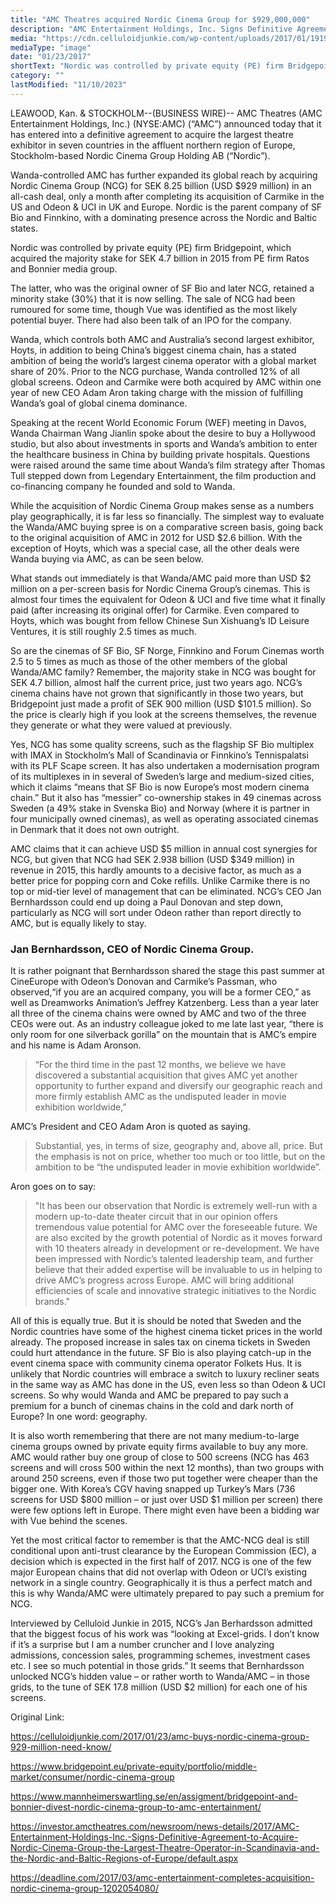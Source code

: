 ```yaml
---
title: "AMC Theatres acquired Nordic Cinema Group for $929,000,000"
description: "AMC Entertainment Holdings, Inc. Signs Definitive Agreement to Acquire Nordic Cinema Group, the Largest Theatre Operator in Scandinavia, and the Nordic and Baltic Regions of Europe. Bridgepoint and Bonnier (private equity) have agreed to divest Nordic Cinema Group (NCG) to AMC Entertainment at a value of some SEK 8.250 billion."
media: "https://cdn.celluloidjunkie.com/wp-content/uploads/2017/01/19193359/Screen-Shot-2017-01-23-at-21.09.49.png"
mediaType: "image"
date: "01/23/2017"
shortText: "Nordic was controlled by private equity (PE) firm Bridgepoint, which acquired the majority stake for SEK 4.7 billion in 2015 from PE firm Ratos and Bonnier media group. The latter, who was the original owner of SF Bio and later NCG, retained a minority stake (30%) that it is now selling. The sale of NCG had been rumoured for some time. While the acquisition of Nordic Cinema Group makes sense as a numbers play geographically, it is far less so financially. What stands out immediately is that Wanda/AMC paid more than USD $2 million on a per-screen basis for Nordic Cinema Group’s cinemas. This is almost four times the equivalent for Odeon & UCI and five time what it finally paid (after increasing its original offer) for Carmike."
category: ""
lastModified: "11/10/2023"
---
```

LEAWOOD, Kan. & STOCKHOLM--(BUSINESS WIRE)-- AMC Theatres (AMC Entertainment Holdings, Inc.) (NYSE:AMC) (“AMC”) announced today that it has entered into a definitive agreement to acquire the largest theatre exhibitor in seven countries in the affluent northern region of Europe, Stockholm-based Nordic Cinema Group Holding AB (“Nordic”). 

Wanda-controlled AMC has further expanded its global reach by acquiring Nordic Cinema Group (NCG) for SEK 8.25 billion (USD $929 million) in an all-cash deal, only a month after completing its acquisition of Carmike in the US and Odeon & UCI in UK and Europe. Nordic is the parent company of SF Bio and Finnkino, with a dominating presence across the Nordic and Baltic states.

Nordic was controlled by private equity (PE) firm Bridgepoint, which acquired the majority stake for SEK 4.7 billion in 2015 from PE firm Ratos and Bonnier media group. 

The latter, who was the original owner of SF Bio and later NCG, retained a minority stake (30%) that it is now selling. The sale of NCG had been rumoured for some time, though Vue was identified as the most likely potential buyer.  There had also been talk of an IPO for the company.

Wanda, which controls both AMC and Australia’s second largest exhibitor, Hoyts, in addition to being China’s biggest cinema chain, has a stated ambition of being the world’s largest cinema operator with a global market share of 20%. Prior to the NCG purchase, Wanda controlled 12% of all global screens. Odeon and Carmike were both acquired by AMC within one year of new CEO Adam Aron taking charge with the mission of fulfilling Wanda’s goal of global cinema dominance.

Speaking at the recent World Economic Forum (WEF) meeting in Davos, Wanda Chairman Wang Jianlin spoke about the desire to buy a Hollywood studio, but also about investments in sports and Wanda’s ambition to enter the healthcare business in China by building private hospitals. Questions were raised around the same time about Wanda’s film strategy after Thomas Tull stepped down from Legendary Entertainment, the film production and co-financing company he founded and sold to Wanda.

While the acquisition of Nordic Cinema Group makes sense as a numbers play geographically, it is far less so financially. The simplest way to evaluate the Wanda/AMC buying spree is on a comparative screen basis, going back to the original acquisition of AMC in 2012 for USD $2.6 billion. With the exception of Hoyts, which was a special case, all the other deals were Wanda buying via AMC, as can be seen below.

What stands out immediately is that Wanda/AMC paid more than USD $2 million on a per-screen basis for Nordic Cinema Group’s cinemas. This is almost four times the equivalent for Odeon & UCI and five time what it finally paid (after increasing its original offer) for Carmike. Even compared to Hoyts, which was bought from fellow Chinese Sun Xishuang’s ID Leisure Ventures, it is still roughly 2.5 times as much.

So are the cinemas of SF Bio, SF Norge, Finnkino and Forum Cinemas worth 2.5 to 5 times as much as those of the other members of the global Wanda/AMC family? Remember, the majority stake in NCG was bought for SEK 4.7 billion, almost half the current price, just two years ago. NCG’s cinema chains have not grown that significantly in those two years, but Bridgepoint just made a profit of SEK 900 million (USD $101.5 million). So the price is clearly high if you look at the screens themselves, the revenue they generate or what they were valued at previously.

Yes, NCG has some quality screens, such as the flagship SF Bio multiplex with IMAX in Stockholm’s Mall of Scandinavia or Finnkino’s Tennispalatsi with its PLF Scape screen. It has also undertaken a modernisation program of its multiplexes in in several of Sweden’s large and medium-sized cities, which it claims “means that SF Bio is now Europe’s most modern cinema chain.” But it also has “messier” co-ownership stakes in 49 cinemas across Sweden (a 49% stake in Svenska Bio) and Norway (where it is partner in four municipally owned cinemas), as well as operating associated cinemas in Denmark that it does not own outright.

AMC claims that it can achieve USD $5 million in annual cost synergies for NCG, but given that NCG had SEK 2.938 billion (USD $349 million) in revenue in 2015, this hardly amounts to a decisive factor, as much as a better price for popping corn and Coke refills. Unlike Carmike there is no top or mid-tier level of management that can be eliminated. NCG’s CEO Jan Bernhardsson could end up doing a Paul Donovan and step down, particularly as NCG will sort under Odeon rather than report directly to AMC, but is equally likely to stay.

### Jan Bernhardsson, CEO of Nordic Cinema Group.

It is rather poignant that Bernhardsson shared the stage this past summer at CineEurope with Odeon’s Donovan and Carmike’s Passman, who observed,“if you are an acquired company, you will be a former CEO,” as well as Dreamworks Animation’s Jeffrey Katzenberg. Less than a year later all three of the cinema chains were owned by AMC and two of the three CEOs were out. As an industry colleague joked to me late last year, “there is only room for one silverback gorilla” on the mountain that is AMC’s empire and his name is Adam Aronson.

>“For the third time in the past 12 months, we believe we have discovered a substantial acquisition that gives AMC yet another opportunity to further expand and diversify our geographic reach and more firmly establish AMC as the undisputed leader in movie exhibition worldwide,”

AMC’s President and CEO Adam Aron is quoted as saying. 

> Substantial, yes, in terms of size, geography and, above all, price. But the emphasis is not on price, whether too much or too little, but on the ambition to be “the undisputed leader in movie exhibition worldwide”. 

Aron goes on to say:

>"It has been our observation that Nordic is extremely well-run with a modern up-to-date theater circuit that in our opinion offers tremendous value potential for AMC over the foreseeable future. We are also excited by the growth potential of Nordic as it moves forward with 10 theaters already in development or re-development. We have been impressed with Nordic’s talented leadership team, and further believe that their added expertise will be invaluable to us in helping to drive AMC’s progress across Europe. AMC will bring additional efficiencies of scale and innovative strategic initiatives to the Nordic brands."

All of this is equally true. But it is should be noted that Sweden and the Nordic countries have some of the highest cinema ticket prices in the world already. The proposed increase in sales tax on cinema tickets in Sweden could hurt attendance in the future. SF Bio is also playing catch-up in the event cinema space with community cinema operator Folkets Hus. It is unlikely that Nordic countries will embrace a switch to luxury recliner seats in the same way as AMC has done in the US, even less so than Odeon & UCI screens. So why would Wanda and AMC be prepared to pay such a premium for a bunch of cinemas chains in the cold and dark north of Europe? In one word: geography.

It is also worth remembering that there are not many medium-to-large cinema groups owned by private equity firms available to buy any more. AMC would rather buy one group of close to 500 screens (NCG has 463 screens and will cross 500 within the next 12 months), than two groups with around 250 screens, even if those two put together were cheaper than the bigger one. With Korea’s CGV having snapped up Turkey’s Mars (736 screens for USD $800 million – or just over USD $1 million per screen) there were few options left in Europe. There might even have been a bidding war with Vue behind the scenes.

Yet the most critical factor to remember is that the AMC-NCG deal is still conditional upon anti-trust clearance by the European Commission (EC), a decision which is expected in the first half of 2017. NCG is one of the few major European chains that did not overlap with Odeon or UCI’s existing network in a single country. Geographically it is thus a perfect match and this is why Wanda/AMC were ultimately prepared to pay such a premium for NCG.

Interviewed by Celluloid Junkie in 2015, NCG’s Jan Berhardsson admitted that the biggest focus of his work was “looking at Excel-grids. I don’t know if it’s a surprise but I am a number cruncher and I love analyzing admissions, concession sales, programming schemes, investment cases etc. I see so much potential in those grids.” It seems that Bernhardsson unlocked NCG’s hidden value – or rather worth to Wanda/AMC – in those grids, to the tune of SEK 17.8 million (USD $2 million) for each one of his screens.

Original Link:

https://celluloidjunkie.com/2017/01/23/amc-buys-nordic-cinema-group-929-million-need-know/



https://www.bridgepoint.eu/private-equity/portfolio/middle-market/consumer/nordic-cinema-group



https://www.mannheimerswartling.se/en/assigment/bridgepoint-and-bonnier-divest-nordic-cinema-group-to-amc-entertainment/



https://investor.amctheatres.com/newsroom/news-details/2017/AMC-Entertainment-Holdings-Inc.-Signs-Definitive-Agreement-to-Acquire-Nordic-Cinema-Group-the-Largest-Theatre-Operator-in-Scandinavia-and-the-Nordic-and-Baltic-Regions-of-Europe/default.aspx



https://deadline.com/2017/03/amc-entertainment-completes-acquisition-nordic-cinema-group-1202054080/